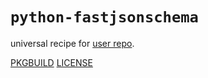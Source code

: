 # `python-fastjsonschema`

universal recipe for [user repo](../themartiancompany/ur).

[PKGBUILD](PKGBUILD)
[LICENSE](COPYING)
